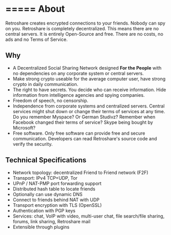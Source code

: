 =====
About
=====

Retroshare creates encrypted connections to your friends. Nobody can spy on you. Retroshare is completely decentralized. This means there are no central servers. It is entirely Open-Source and free. There are no costs, no ads and no Terms of Service.

Why
-----

- A Decentralized Social Sharing Network designed **For the People** with no dependencies on any corporate system or central servers.
- Make strong crypto useable for the average computer user, have strong crypto in daily communication.
- The right to have secrets. You decide who can receive information. Hide information from intelligence agencies and spying companies.
- Freedom of speech, no censorship.
- Independence from corporate systems and centralized servers. Central services might shut down or change their terms of services at any time. Do you remember Myspace? Or German Studivz? Remember when Facebook changed their terms of service? Skype being bought by Microsoft?
- Free software. Only free software can provide free and secure communication. Developers can read Retroshare's source code and verify the security.

Technical Specifications
------------------------
- Network topology: decentralized Friend to Friend network (F2F)
- Transport: IPv4 TCP+UDP, Tor
- UPnP / NAT-PMP port forwarding support
- Distributed hash table to locate friends
- Optionally can use dynamic DNS
- Connect to friends behind NAT with UDP
- Transport encryption with TLS (OpenSSL)
- Authentication with PGP keys
- Services: chat, VoIP with video, multi-user chat, file search/file sharing, forums, link sharing, Retroshare mail
- Extensible through plugins


